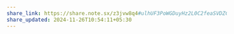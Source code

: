 ```yaml
---
share_link: https://share.note.sx/z3jvw8q4#ulhUF3PoWGDuyHz2L0C2feaSVDZCDozwYkTT9eoHWvE
share_updated: 2024-11-26T10:54:11+05:30
---
```


